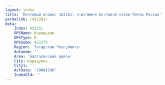 ```yaml
---
layout: index
title: 'Почтовый индекс 422261: отделение почтовой связи Почты России'
permalink: /422261/
data:
    Index: 422261
    OPSName: Карадуван
    OPSType: О
    OPSSubm: 422279
    Region: 'Татарстан Республика'
    Autonom: ''
    Area: 'Балтасинский район'
    City: Карадуван
    City1: ''
    ActDate: '20001030'
    IndexOld: ''
---
```

